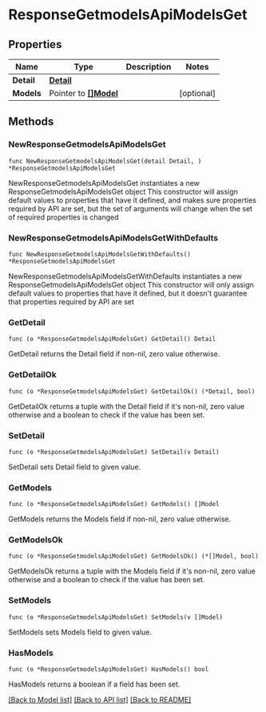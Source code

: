 # ResponseGetmodelsApiModelsGet

## Properties

Name | Type | Description | Notes
------------ | ------------- | ------------- | -------------
**Detail** | [**Detail**](Detail.md) |  | 
**Models** | Pointer to [**[]Model**](Model.md) |  | [optional] 

## Methods

### NewResponseGetmodelsApiModelsGet

`func NewResponseGetmodelsApiModelsGet(detail Detail, ) *ResponseGetmodelsApiModelsGet`

NewResponseGetmodelsApiModelsGet instantiates a new ResponseGetmodelsApiModelsGet object
This constructor will assign default values to properties that have it defined,
and makes sure properties required by API are set, but the set of arguments
will change when the set of required properties is changed

### NewResponseGetmodelsApiModelsGetWithDefaults

`func NewResponseGetmodelsApiModelsGetWithDefaults() *ResponseGetmodelsApiModelsGet`

NewResponseGetmodelsApiModelsGetWithDefaults instantiates a new ResponseGetmodelsApiModelsGet object
This constructor will only assign default values to properties that have it defined,
but it doesn't guarantee that properties required by API are set

### GetDetail

`func (o *ResponseGetmodelsApiModelsGet) GetDetail() Detail`

GetDetail returns the Detail field if non-nil, zero value otherwise.

### GetDetailOk

`func (o *ResponseGetmodelsApiModelsGet) GetDetailOk() (*Detail, bool)`

GetDetailOk returns a tuple with the Detail field if it's non-nil, zero value otherwise
and a boolean to check if the value has been set.

### SetDetail

`func (o *ResponseGetmodelsApiModelsGet) SetDetail(v Detail)`

SetDetail sets Detail field to given value.


### GetModels

`func (o *ResponseGetmodelsApiModelsGet) GetModels() []Model`

GetModels returns the Models field if non-nil, zero value otherwise.

### GetModelsOk

`func (o *ResponseGetmodelsApiModelsGet) GetModelsOk() (*[]Model, bool)`

GetModelsOk returns a tuple with the Models field if it's non-nil, zero value otherwise
and a boolean to check if the value has been set.

### SetModels

`func (o *ResponseGetmodelsApiModelsGet) SetModels(v []Model)`

SetModels sets Models field to given value.

### HasModels

`func (o *ResponseGetmodelsApiModelsGet) HasModels() bool`

HasModels returns a boolean if a field has been set.


[[Back to Model list]](../README.md#documentation-for-models) [[Back to API list]](../README.md#documentation-for-api-endpoints) [[Back to README]](../README.md)


